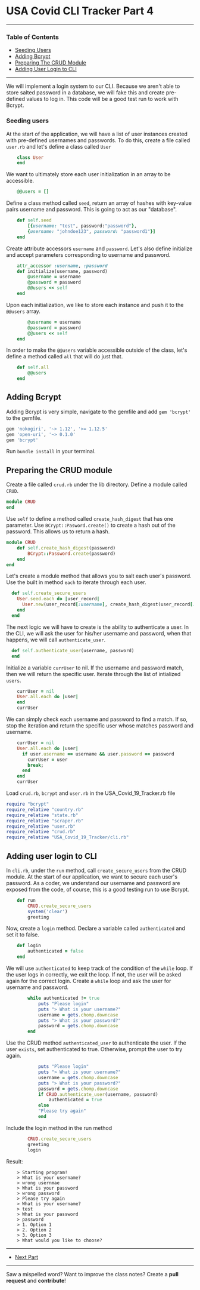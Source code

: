 # USA Covid CLI Tracker Part 4

---

### Table of Contents

- <a href="#seeding-users">Seeding Users</a>
- <a href="#Adding Bcrypt">Adding Bcrypt</a>
- <a href="#preparing-the-crud-module">Preparing The CRUD Module</a>
- <a href="#adding-user-login-to-cli">Adding User Login to CLI</a>

---

We will implement a login system to our CLI. Because we aren't able to store salted password in a database, we will fake this and create pre-defined values to log in. This code will be a good test run to work with Bcrypt.

<div id="seeding-users"></div>

### Seeding users

At the start of the application, we will have a list of user instances created with pre-defined usernames and passwords. To do this, create a file called `user.rb` and let's define a class called `User`

```ruby
    class User
    end
```

We want to ultimately store each user initialization in an array to be accessible.

```ruby
    @@users = []
```

Define a class method called `seed`, return an array of hashes with key-value pairs username and password. This is going to act as our "database".

```ruby
    def self.seed
        [{username: "test", password:"password"},
        {username: "johndoe123", password: "password1"}]
    end
```

Create attribute accessors `username` and `password`. Let's also define initialize and accept parameters corresponding to username and password.

```ruby
    attr_accessor :username, :password
    def initialize(username, password)
        @username = username
        @password = password
        @@users << self
    end
```

Upon each initialization, we like to store each instance and push it to the `@@users` array.

```ruby
        @username = username
        @password = password
        @@users << self
    end
```

In order to make the `@@users` variable accessible outside of the class, let's define a method called `all` that will do just that.

```ruby
    def self.all
        @@users
    end
```

<div id="adding-bcrypt"></div>

## Adding Bcrypt

Adding Bcrypt is very simple, navigate to the gemfile and add `gem 'bcrypt'` to the gemfile. 

```ruby
gem 'nokogiri', '~> 1.12', '>= 1.12.5'
gem 'open-uri', '~> 0.1.0'
gem 'bcrypt'
```

Run `bundle install` in your terminal.

<div id="preparing-the-crud-module"></div>

## Preparing the CRUD module

Create a file called `crud.rb` under the lib directory. Define a module called `CRUD`. 

```ruby
module CRUD
end
```

Use `self` to define a method called `create_hash_digest` that has one parameter. Use `BCrypt::Pasword.create()` to create a hash out of the password. This allows us to return a hash.

```ruby
module CRUD
    def self.create_hash_digest(password)
        BCrypt::Password.create(password)
    end
end
```

Let's create a module method that allows you to salt each user's password. Use the built in method `each` to iterate through each user.

```ruby
  def self.create_secure_users
    User.seed.each do |user_record|
      User.new(user_record[:username], create_hash_digest(user_record[:password]))
    end
  end
```

The next logic we will have to create is the ability to authenticate a user. In the CLI, we will ask the user for his/her username and password, when that happens, we will call `authenticate_user`. 

```ruby
  def self.authenticate_user(username, password)
  end
```

Initialize a variable `currUser` to nil. If the username and password match, then we will return the specific user. Iterate through the list of intialized `users`.
```ruby 
    currUser = nil
    User.all.each do |user|
    end
    currUser
```

We can simply check each username and password to find  a match. If so, stop the iteration and return the specific user whose matches password and username.

```ruby
    currUser = nil
    User.all.each do |user|
      if user.username == username && user.password == password
        currUser = user
        break;
      end
    end
    currUser
```

Load `crud.rb`, `bcrypt` and `user.rb` in the USA_Covid_19_Tracker.rb file

```ruby
require "bcrypt"
require_relative "country.rb"
require_relative "state.rb"
require_relative "scraper.rb"
require_relative "user.rb"
require_relative "crud.rb"
require_relative "USA_Covid_19_Tracker/cli.rb"
```

<div id ="adding-user-login-to-cli"></div>

## Adding user login to CLI

In `cli.rb`, under the `run` method, call `create_secure_users` from the CRUD module. At the start of our application, we want to secure each user's password. As a coder, we understand our username and password are exposed from the code, of course, this is a good testing run to use Bcrypt.

```ruby
    def run
        CRUD.create_secure_users
        system('clear')
        greeting
```

Now, create a `login` method. Declare a variable called `authenticated` and set it to false.

```ruby
    def login
        authenticated = false
    end
```

We will use `authenticated` to keep track of the condition of the `while` loop. If the user logs in correctly, we exit the loop. If not, the user will be asked again for the correct login. Create a `while` loop and ask the user for username and password.

```ruby
        while authenticated != true
            puts "Please login"
            puts "> What is your username?"
            username = gets.chomp.downcase
            puts "> What is your password?"
            password = gets.chomp.downcase
        end
```

Use the CRUD method `authenticated_user` to authenticate the user. If the user `exists`, set authenticated to true. Otherwise, prompt the user to try again.

```ruby
            puts "Please login"
            puts "> What is your username?"
            username = gets.chomp.downcase
            puts "> What is your password?"
            password = gets.chomp.downcase
            if CRUD.authenticate_user(username, password)
                authenticated = true
            else
            "Please try again"
            end
```

Include the login method in the run method

```ruby
        CRUD.create_secure_users
        greeting
        login
```

Result:

```
    > Starting program!
    > What is your username?
    > wrong usernmae
    > What is your password
    > wrong password
    > Please try again
    > What is your username?
    > test
    > What is your password
    > password
    > 1. Option 1
    > 2. Option 2
    > 3. Option 3
    > What would you like to choose?
```

--- 
- [Next Part](https://github.com/cruzgerman216/CodeLabs-Ruby-on-Rails-Class-Notes/blob/main/C06-Intro-To-Ruby-Part-5/CLI_Project_part_5.md)

---

Saw a mispelled word? Want to improve the class notes? Create a **pull request** and **contribute**! 